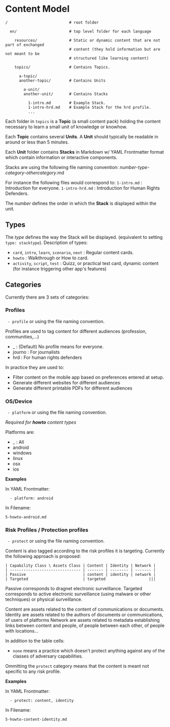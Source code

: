 # Content Model

```
/                           # root folder
  
  en/                       # top level folder for each language

    resources/              # Static or dynamic content that are not part of exchanged 
                            # content (they hold information but are not meant to be 
                            # structured like learning content)

    topics/                 # Contains Topics.

      a-topic/              
      another-topic/        # Contains Units

        a-unit/
        another-unit/       # Contains Stacks

          1-intro.md        # Example Stack.
          1-intro-hrd.md    # Example Stack for the hrd profile.
          ...

```

Each folder in ```topics``` is a **Topic** (a small content pack) holding the content necessary to learn a small unit of knowledge or knowhow. 

Each **Topic** contains several **Units**. A **Unit** should typically be readable in around or less than 5 minutes.

Each **Unit** folder contains **Stacks** in Markdown w/ YAML Frontmatter format which contain information or interactive components.

Stacks are using the following file naming convention:
 _number_-_type_-_category_-_othercategory_.md

For instance the following files would correspond to:
 ```1-intro.md```       : Introduction for everyone.
 ```1-intro-hrd.md```   : Introduction for Human Rights Defenders.

The _number_ defines the order in which the **Stack** is displayed within the unit.

## Types

The _type_ defines the way the Stack will be displayed. (equivalent to setting ```type: stacktype```). Description of types:
 - ```card```, ```intro```, ```learn```, ```scenario```, ```next``` : Regular content cards.
 - ```howto```                                                      : Walkthrough or How to card.
 - ```activity```, ```script```, ```test```                         : Quizz, or practical test card, dynamic content (for instance triggering other app's features)

## Categories

Currently there are 3 sets of categories:

### Profiles

``` - profile``` or using the file naming convention.

Profiles are used to tag content for different audiences (profession, communities,...)

 - _                : (Default) No profile means for everyone.
 - journo           : For journalists
 - hrd              : For human rights defenders

In practice they are used to:

 - Filter content on the mobile app based on preferences entered at setup.
 - Generate different websites for different audiences
 - Generate different printable PDFs for different audiences

### OS/Device

``` - platform``` or using the file naming convention.

_Required for **howto** content types_

Platforms are:
 - _                : All
 - android
 - windows                
 - linux
 - osx
 - ios

__Examples__

In YAML Frontmatter:

```  - platform: android``` 

In Filename:

``` 5-howto-android.md ```

### Risk Profiles / Protection profiles

``` - protect``` or using the file naming convention.

Content is also tagged according to the risk profiles it is targeting. Currently the following approach is proposed:

```
| Capability Class \ Assets Class | Content | Identity | Network |
| ------------------------------- | ------- | -------- | ------- |
| Passive                         | content | identity | network |
| Targeted                        | targeted                   |||
```

Passive corresponds to dragnet electronic surveillance.
Targeted corresponds to active electronic surveillance (using malware or other techniques) or physical surveillance.

Content are assets related to the content of communications or documents.
Identity are assets related to the authors of documents or communications, of users of platforms
Network are assets related to metadata establishing links between content and people, of people between each other, of people with locations...

In addition to the table cells:
 - ```none``` means a practice which doesn't protect anything against any of the classes of adversary capabilities.

Ommitting the ```protect``` category means that the content is meant not specific to any risk profile.

__Examples__

In YAML Frontmatter:

```  - protect: content, identity``` 

In Filename:

``` 5-howto-content-identity.md ```

